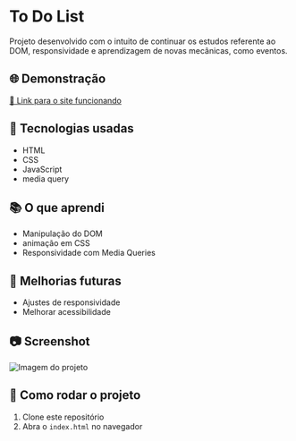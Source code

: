 # To Do List

Projeto desenvolvido com o intuito de continuar os estudos referente ao DOM, responsividade e aprendizagem de novas mecânicas, como eventos.

## 🌐 Demonstração

[🔗 Link para o site funcionando](https://maykoosilva.github.io/To-Do-List/html/index.html)  


## 🚀 Tecnologias usadas

- HTML
- CSS
- JavaScript
- media query

## 📚 O que aprendi

- Manipulação do DOM
- animação em CSS
- Responsividade com Media Queries

## 📌 Melhorias futuras

- Ajustes de responsividade
- Melhorar acessibilidade

## 📷 Screenshot

![Imagem do projeto](caminho/para/imagem.png)

## 📂 Como rodar o projeto

1. Clone este repositório
2. Abra o `index.html` no navegador
